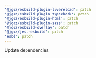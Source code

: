 ```yaml
---
'@jgoz/esbuild-plugin-livereload': patch
'@jgoz/esbuild-plugin-typecheck': patch
'@jgoz/esbuild-plugin-html': patch
'@jgoz/esbuild-plugin-sass': patch
'@jgoz/esbuild-overlay': patch
'@jgoz/jest-esbuild': patch
'esbd': patch
---
```


Update dependencies
